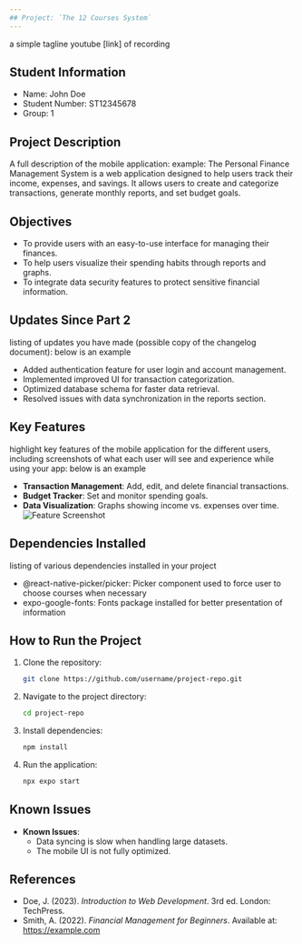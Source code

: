 ```yaml
---
## Project: `The 12 Courses System`
---
```


a simple tagline
youtube [link] of recording

## Student Information
- Name: John Doe
- Student Number: ST12345678
- Group: 1

## Project Description
A full description of the mobile application: example: The Personal Finance Management System is a web application designed to help users track their income, expenses, and savings. It allows users to create and categorize transactions, generate monthly reports, and set budget goals.

## Objectives
- To provide users with an easy-to-use interface for managing their finances.
- To help users visualize their spending habits through reports and graphs.
- To integrate data security features to protect sensitive financial information.

## Updates Since Part 2
listing of updates you have made (possible copy of the changelog document): below is an example
- Added authentication feature for user login and account management.
- Implemented improved UI for transaction categorization.
- Optimized database schema for faster data retrieval.
- Resolved issues with data synchronization in the reports section.

## Key Features
highlight key features of the mobile application for the different users, including screenshots of what each user will see and experience while using your app: below is an example
- **Transaction Management**: Add, edit, and delete financial transactions.
- **Budget Tracker**: Set and monitor spending goals.
- **Data Visualization**: Graphs showing income vs. expenses over time.
  ![Feature Screenshot](assets/screenshots/dashboard.png)

## Dependencies Installed
listing of various dependencies installed in your project
- @react-native-picker/picker: Picker component used to force user to choose courses when necessary
- expo-google-fonts: Fonts package installed for better presentation of information

## How to Run the Project
1. Clone the repository:
   ```bash
   git clone https://github.com/username/project-repo.git
   ```
2. Navigate to the project directory:
   ```bash
   cd project-repo
   ```
3. Install dependencies:
   ```bash
   npm install
   ```
4. Run the application:
   ```bash
   npx expo start
   ```
## Known Issues
- **Known Issues**:
  - Data syncing is slow when handling large datasets.
  - The mobile UI is not fully optimized.
     
## References
- Doe, J. (2023). *Introduction to Web Development*. 3rd ed. London: TechPress.
- Smith, A. (2022). *Financial Management for Beginners*. Available at: https://example.com

